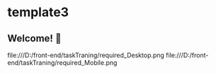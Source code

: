 # template3
## Welcome! 👋
file:///D:/front-end/taskTraning/required_Desktop.png
file:///D:/front-end/taskTraning/required_Mobile.png

